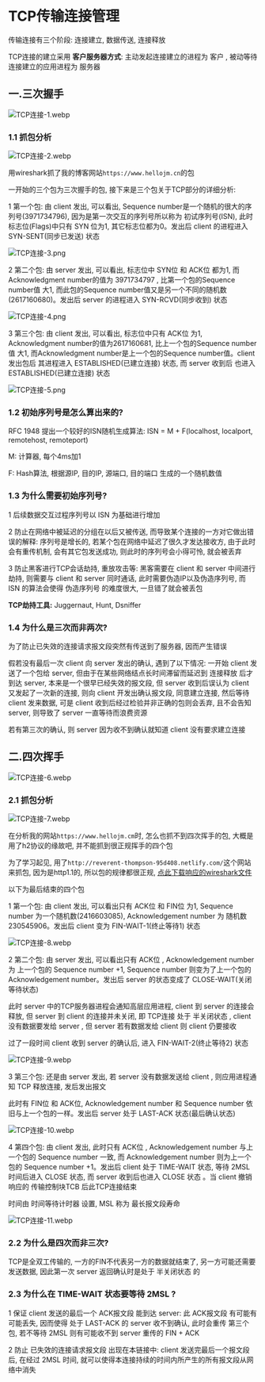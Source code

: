 # TCP传输连接管理

传输连接有三个阶段: 连接建立, 数据传送, 连接释放

TCP连接的建立采用 **客户服务器方式**: 主动发起连接建立的进程为 客户 , 被动等待连接建立的应用进程为 服务器

## 一.三次握手

![TCP连接-1.webp](TCP连接-1.webp)

### 1.1 抓包分析

![TCP连接-2.webp](TCP连接-2.webp)

用wireshark抓了我的博客网站`https://www.hellojm.cn`的包

一开始的三个包为三次握手的包, 接下来是三个包关于TCP部分的详细分析:

1 第一个包: 由 client 发出, 可以看出, Sequence number是一个随机的很大的序列号(3971734796), 因为是第一次交互的序列号所以称为 初试序列号(ISN), 此时标志位(Flags)中只有 SYN 位为1, 其它标志位都为0。发出后 client 的进程进入 SYN-SENT(同步已发送) 状态 

![TCP连接-3.png](TCP连接-3.png)

2 第二个包: 由 server 发出, 可以看出, 标志位中 SYN位 和 ACK位 都为1, 而Acknowledgment number的值为 3971734797 , 比第一个包的Sequence number值 大1, 而此包的Sequence number值又是另一个不同的随机数(2617160680)。发出后 server 的进程进入 SYN-RCVD(同步收到) 状态

![TCP连接-4.png](TCP连接-4.png)

3 第三个包: 由 client 发出, 可以看出, 标志位中只有 ACK位 为1, Acknowledgment number的值为2617160681, 比上一个包的Sequence number值 大1, 而Acknowledgment number是上一个包的Sequence number值。client 发出包后 其进程进入 ESTABLISHED(已建立连接) 状态, 而 server 收到后 也进入 ESTABLISHED(已建立连接) 状态

![TCP连接-5.png](TCP连接-5.png)

### 1.2 初始序列号是怎么算出来的?

RFC 1948 提出一个较好的ISN随机生成算法: ISN = M + F(localhost, localport, remotehost, remoteport)

M: 计算器, 每个4ms加1

F: Hash算法, 根据源IP, 目的IP, 源端口, 目的端口 生成的一个随机数值

### 1.3 为什么需要初始序列号?

1 后续数据交互过程序列号以 ISN 为基础进行增加

2 防止在网络中被延迟的分组在以后又被传送, 而导致某个连接的一方对它做出错误的解释: 序列号是增长的, 若某个包在网络中延迟了很久才发达接收方, 由于此时会有重传机制, 会有其它包发送成功, 则此时的序列号会小得可怜, 就会被丢弃

3 防止黑客进行TCP会话劫持, 重放攻击等: 黑客需要在 client 和 server 中间进行劫持, 则需要与 client 和 server 同时通话, 此时需要伪造IP以及伪造序列号, 而 ISN 的算法会使得 伪造序列号 的难度很大, 一旦错了就会被丢包

**TCP劫持工具:** Juggernaut, Hunt, Dsniffer

### 1.4 为什么是三次而非两次?

为了防止已失效的连接请求报文段突然有传送到了服务器, 因而产生错误

假若没有最后一次 client 向 server 发出的确认, 遇到了以下情况: 一开始 client 发送了一个包给 server, 但由于在某些网络结点长时间滞留而延迟到 连接释放 后才到达 server, 本来是一个很早已经失效的报文段, 但 server 收到后误认为 client 又发起了一次新的连接, 则向 client 开发出确认报文段, 同意建立连接, 然后等待 client 发来数据, 可是 client 收到后经过检验并非正确的包则会丢弃, 且不会告知 server, 则导致了 server 一直等待而浪费资源

若有第三次的确认, 则 server 因为收不到确认就知道 client 没有要求建立连接
 
## 二.四次挥手

![TCP连接-6.webp](TCP连接-6.webp)

### 2.1 抓包分析

![TCP连接-7.webp](TCP连接-7.webp)

在分析我的网站`https://www.hellojm.cm`时, 怎么也抓不到四次挥手的包, 大概是用了h2协议的缘故吧, 并不能抓到很正规挥手的四个包

为了学习起见, 用了`http://reverent-thompson-95d408.netlify.com/`这个网站来抓包, 因为是http1.1的, 所以包的规律都很正规, [点此下载响应的wireshark文件](四次挥手分析.pcapng)

以下为最后结束的四个包

1 第一个包: 由 client 发出, 可以看出只有 ACK位 和 FIN位 为1, Sequence number 为一个随机数(2416603085), Acknowledgement number 为 随机数230545906。发出后 client 变为 FIN-WAIT-1(终止等待1) 状态

![TCP连接-8.webp](TCP连接-8.webp)

2 第二个包: 由 server 发出, 可以看出只有 ACK位 , Acknowledgement number 为 上一个包的 Sequence number +1, Sequence number 则变为了上一个包的 Acknowledgement number。发出后 server 的状态变成了 CLOSE-WAIT(关闭等待状态)

此时 server 中的TCP服务器进程会通知高层应用进程, client 到 server 的连接会释放, 但 server 到 client 的连接并未关闭, 即 TCP连接 处于 半关闭状态 , client 没有数据要发给 server , 但 server 若有数据发给 client 则 client 仍要接收

过了一段时间 client 收到 server 的确认后, 进入 FIN-WAIT-2(终止等待2) 状态

![TCP连接-9.webp](TCP连接-9.webp)

3 第三个包: 还是由 server 发出, 若 server 没有数据发送给 client , 则应用进程通知 TCP 释放连接, 发后发出报文

此时有 FIN位 和 ACK位, Acknowledgement number 和 Sequence number 依旧与上一个包的一样。发出后 server 处于 LAST-ACK 状态(最后确认状态)

![TCP连接-10.webp](TCP连接-10.webp)

4 第四个包: 由 client 发出, 此时只有 ACK位 , Acknowledgement number 与上一个包的 Sequence number 一致, 而 Acknowledgement number 则为上一个包的 Sequence number +1。发出后 client 处于 TIME-WAIT 状态, 等待 2MSL 时间后进入 CLOSE 状态, 而 server 收到后也进入 CLOSE 状态 。当 client 撤销响应的 传输控制块TCB 后此TCP连接结束

时间由 时间等待计时器 设置, MSL 称为 最长报文段寿命

![TCP连接-11.webp](TCP连接-11.webp)

### 2.2 为什么是四次而非三次?

TCP是全双工传输的, 一方的FIN不代表另一方的数据就结束了, 另一方可能还需要发送数据, 因此第一次 server 返回确认时是处于 半关闭状态 的

### 2.3 为什么在 TIME-WAIT 状态要等待 2MSL ?

1 保证 client 发送的最后一个 ACK报文段 能到达 server: 此 ACK报文段 有可能有可能丢失, 因而使得 处于 LAST-ACK 的 server 收不到确认, 此时会重传 第三个包, 若不等待 2MSL 则有可能收不到 server 重传的 FIN + ACK

2 防止 已失效的连接请求报文段 出现在本链接中: client 发送完最后一个报文段后, 在经过 2MSL 时间, 就可以使得本连接持续的时间内所产生的所有报文段从网络中消失


